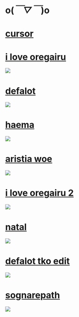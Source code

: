 # o(*￣▽￣*)o

# [cursor](https://mega.nz/folder/AUICkZLT#EpPp8sVVMa_Rnq7DSfN-sA)

# [i love oregairu](https://mega.nz/file/ZYJTFa7S#C-VgFkoFubxpXhBRGj0snr_ND-zjTQwzKRt2vUQ0yj8)
![](https://i.imgur.com/S2WaTRS.png)

# [defalot](https://mega.nz/file/0AI1hYjA#HkIKccUPLI9lA5S2IUeLZkQ3cGbHYBvugyhZdFk-f_Y)
![](https://i.imgur.com/LuOWMXe.jpg)

# [haema](https://mega.nz/file/ZFIjXKIR#7xHRBeQRd9NYbmGvI1uJdqHhW2fsdz-je-TgsLFbLVc)
![](https://i.imgur.com/GexvFSV.png)

# [aristia woe](https://mega.nz/file/sUpWDDhZ#wPDxwIyweAtV4TunydBx5cRSPGbHqc4dEw3hITWzb90)
![](https://i.imgur.com/G6fHh02.png)

# [i love oregairu 2](https://mega.nz/file/1NR1xCoS#zdum8tqN0Siy-_-_PWgJ4jTEVkOagpYfFgoXLCKnfxQ)
![](https://i.imgur.com/4Hi2L6n.png)

# [natal](https://mega.nz/file/9AJ1AKbL#IFNFVr_fIvX5SL7hw8RRlasxsqAzDlVTUxq-9xlkKMs)
![](https://i.imgur.com/0aNlNFa.png)

# [defalot tko edit](https://sognare.s-ul.eu/HYaVOkzU)
![](https://i.imgur.com/arLwlqY.jpg)

# [sognarepath](https://sognare.s-ul.eu/EJfAMWwW)
![](https://i.imgur.com/I7ZTLE4.jpg)

